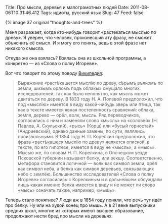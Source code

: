 Title: Про мысли, деревья и малограмотных людей
Date: 2011-08-06T10:31:46.412
Tags: идиоты, русский язык
Slug: 47
Feed: false

{% image 37 original "thoughts-and-trees" %}

Меня разражает, когда кто-нибудь говорит «растекаться мыслью по древу». Я уверен, что человек, произнесший эту фразу, не сможет объяснить её смысл. И я могу его понять, ведь в этой фразе нет никакого смысла.

Откуда же она взялась? Взялась она из школьной программы, а конкретно — из «Слова о полку Игореве».

Вот что говорит по этому поводу [Википедия](http://ru.wikipedia.org/wiki/%D0%A1%D0%BB%D0%BE%D0%B2%D0%BE_%D0%BE_%D0%BF%D0%BE%D0%BB%D0%BA%D1%83_%D0%98%D0%B3%D0%BE%D1%80%D0%B5%D0%B2%D0%B5):

> Выражение «растѣкашется мыслію по древу, сѣрымъ вълкомъ по земли, шизымъ орломъ подъ облакы» смущало многих исследователей, так как было непонятно, как мысль может двигаться по дереву. В 1833 году Н. А. Полевой предположил, что под «мыслію» имеется в виду какой-нибудь зверь или птица, так как в тексте имеется явная постепенность сравнений: облака, земля, дерево — орёл, волк, мысль. Ряд переводчиков, согласились с ним и заменяли слово «мысль» на «соловей» (Н. Павлов, А. Скульский), «рысь» (Корш) или «бусый горностай» (Андриевский), однако данные замены, по сути, являлись произвольными. В 1854 году Н. П. Корелкин предположил, что фраза «растѣкашеся мыслію по древу» является опиской, в тексте, по его гипотезе, имеется в виду не «мысль», а «мысь». Мысью же, по словам Н. П. Корелкина, в Опочецком уезде Псковской губернии называют белку, или векшу. Соответственно, метафора становится логичной — волк как символ земли, орёл как символ неба, а белка как символ деревьев, связывающих небо с землёю. Большинство исследователей «Слова о полку Игореве» согласились с Корелкиным и в дальнейшем обсуждали лишь какая именно белка имеется в виду и не может ли слово «мысь» означать также, например, «мышь».

Теперь стало понятнее? Люди аж в 1854 году поняли, что речь тут идёт про белку. Ну или на худой конец про мышь. А в 21 веке выпускники средних школ, многие из которых имеют высшее образование, продолжают нести бред про мысли на деревьях.
